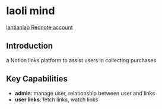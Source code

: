 # laoli mind

[lantianlao Rednote account](https://www.xiaohongshu.com/user/profile/646ced020000000011001e47?xsec_token=YBbRE96cwJJlbD8T79ucGRkvGf-dqWzGVZRi2qWMW7otY=&xsec_source=app_share&xhsshare=CopyLink&appuid=646ced020000000011001e47&apptime=1750476351&&share_id=ae984e88d5b54fd0acb5beec58a713be)

## Introduction
a Notion links platform to assist users in collecting purchases

## Key Capabilities

-   **admin**: manage user, relationship between user and links
-   **user links**: fetch links, watch links